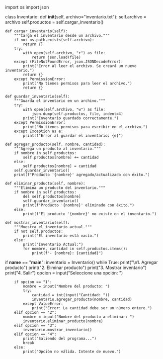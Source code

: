 import os
import json

class Inventario:
    def __init__(self, archivo="inventario.txt"):
        self.archivo = archivo
        self.productos = self.cargar_inventario()

    def cargar_inventario(self):
        """Carga el inventario desde un archivo."""
        if not os.path.exists(self.archivo):
            return {}
        try:
            with open(self.archivo, "r") as file:
                return json.load(file)
        except (FileNotFoundError, json.JSONDecodeError):
            print("Error al leer el archivo. Se creará un nuevo inventario.")
            return {}
        except PermissionError:
            print("No tienes permisos para leer el archivo.")
            return {}

    def guardar_inventario(self):
        """Guarda el inventario en un archivo."""
        try:
            with open(self.archivo, "w") as file:
                json.dump(self.productos, file, indent=4)
            print("Inventario guardado correctamente.")
        except PermissionError:
            print("No tienes permisos para escribir en el archivo.")
        except Exception as e:
            print(f"Error al guardar el inventario: {e}")

    def agregar_producto(self, nombre, cantidad):
        """Agrega un producto al inventario."""
        if nombre in self.productos:
            self.productos[nombre] += cantidad
        else:
            self.productos[nombre] = cantidad
        self.guardar_inventario()
        print(f"Producto '{nombre}' agregado/actualizado con éxito.")

    def eliminar_producto(self, nombre):
        """Elimina un producto del inventario."""
        if nombre in self.productos:
            del self.productos[nombre]
            self.guardar_inventario()
            print(f"Producto '{nombre}' eliminado con éxito.")
        else:
            print(f"El producto '{nombre}' no existe en el inventario.")

    def mostrar_inventario(self):
        """Muestra el inventario actual."""
        if not self.productos:
            print("El inventario está vacío.")
        else:
            print("Inventario Actual:")
            for nombre, cantidad in self.productos.items():
                print(f"- {nombre}: {cantidad}")

if __name__ == "__main__":
    inventario = Inventario()
    while True:
        print("\n1. Agregar producto")
        print("2. Eliminar producto")
        print("3. Mostrar inventario")
        print("4. Salir")
        opcion = input("Seleccione una opción: ")
        
        if opcion == "1":
            nombre = input("Nombre del producto: ")
            try:
                cantidad = int(input("Cantidad: "))
                inventario.agregar_producto(nombre, cantidad)
            except ValueError:
                print("Error: La cantidad debe ser un número entero.")
        elif opcion == "2":
            nombre = input("Nombre del producto a eliminar: ")
            inventario.eliminar_producto(nombre)
        elif opcion == "3":
            inventario.mostrar_inventario()
        elif opcion == "4":
            print("Saliendo del programa...")
            break
        else:
            print("Opción no válida. Intente de nuevo.")
